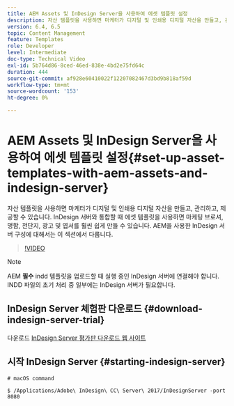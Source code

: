 ```yaml
---
title: AEM Assets 및 InDesign Server을 사용하여 에셋 템플릿 설정
description: 자산 템플릿을 사용하면 마케터가 디지털 및 인쇄용 디지털 자산을 만들고, 관리하고, 제공할 수 있습니다. InDesign 서버와 통합할 때 에셋 템플릿을 사용하면 마케팅 브로셔, 명함, 전단지, 광고 및 엽서를 훨씬 쉽게 만들 수 있습니다. AEM을 사용한 InDesign 서버 구성에 대해서는 이 섹션에서 다룹니다.
version: 6.4, 6.5
topic: Content Management
feature: Templates
role: Developer
level: Intermediate
doc-type: Technical Video
exl-id: 5b764d86-8ced-46ed-838e-4bd2e75fd64c
duration: 444
source-git-commit: af928e60410022f12207082467d3bd9b818af59d
workflow-type: tm+mt
source-wordcount: '153'
ht-degree: 0%

---
```


# AEM Assets 및 InDesign Server을 사용하여 에셋 템플릿 설정{#set-up-asset-templates-with-aem-assets-and-indesign-server}

자산 템플릿을 사용하면 마케터가 디지털 및 인쇄용 디지털 자산을 만들고, 관리하고, 제공할 수 있습니다. InDesign 서버와 통합할 때 에셋 템플릿을 사용하면 마케팅 브로셔, 명함, 전단지, 광고 및 엽서를 훨씬 쉽게 만들 수 있습니다. AEM을 사용한 InDesign 서버 구성에 대해서는 이 섹션에서 다룹니다.

>[!VIDEO](https://video.tv.adobe.com/v/17069?quality=12&learn=on)

>[!NOTE]
>
>AEM **필수** indd 템플릿을 업로드할 때 실행 중인 InDesign 서버에 연결해야 합니다. INDD 파일의 초기 처리 중 일부에는 InDesign 서버가 필요합니다.

## InDesign Server 체험판 다운로드 {#download-indesign-server-trial}

다운로드 [InDesign Server 평가판 다운로드 웹 사이트](https://www.adobeprerelease.com/)

## 시작 InDesign Server {#starting-indesign-server}

```shell
# macOS command

$ /Applications/Adobe\ InDesign\ CC\ Server\ 2017/InDesignServer -port 8080
```

